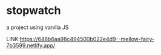 # stopwatch
a project using vanilla JS

LINK:https://648b6aa98c494500b022e4d9--mellow-fairy-7b3599.netlify.app/
